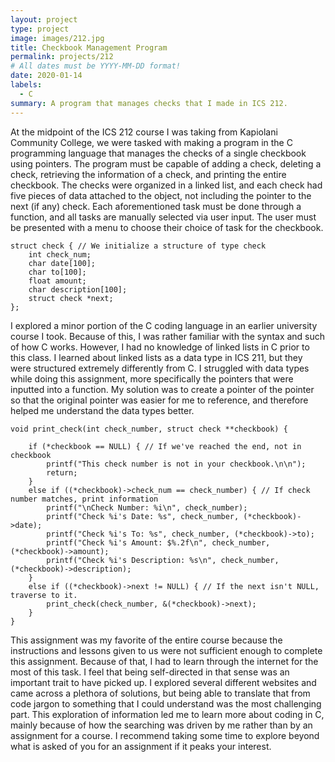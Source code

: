 ```yaml
---
layout: project
type: project
image: images/212.jpg
title: Checkbook Management Program
permalink: projects/212
# All dates must be YYYY-MM-DD format!
date: 2020-01-14
labels:
  - C
summary: A program that manages checks that I made in ICS 212.
---
```


At the midpoint of the ICS 212 course I was taking from Kapiolani Community College, we were tasked with making a program in the C programming language that manages the checks of a single checkbook using pointers. The program must be capable of adding a check, deleting a check, retrieving the information of a check, and printing the entire checkbook. The checks were organized in a linked list, and each check had five pieces of data attached to the object, not including the pointer to the next (if any) check. Each aforementioned task must be done through a function, and all tasks are manually selected via user input. The user must be presented with a menu to choose their choice of task for the checkbook.

```
struct check { // We initialize a structure of type check
	int check_num;
	char date[100];
	char to[100];
	float amount;
	char description[100];
	struct check *next;
};
```

I explored a minor portion of the C coding language in an earlier university course I took. Because of this, I was rather familiar with the syntax and such of how C works. However, I had no knowledge of linked lists in C prior to this class. I learned about linked lists as a data type in ICS 211, but they were structured extremely differently from C. I struggled with data types while doing this assignment, more specifically the pointers that were inputted into a function. My solution was to create a pointer of the pointer so that the original pointer was easier for me to reference, and therefore helped me understand the data types better.

```
void print_check(int check_number, struct check **checkbook) {

	if (*checkbook == NULL) { // If we've reached the end, not in checkbook
		printf("This check number is not in your checkbook.\n\n");
		return;
	}
	else if ((*checkbook)->check_num == check_number) { // If check number matches, print information
		printf("\nCheck Number: %i\n", check_number);
		printf("Check %i's Date: %s", check_number, (*checkbook)->date);
		printf("Check %i's To: %s", check_number, (*checkbook)->to);
		printf("Check %i's Amount: $%.2f\n", check_number, (*checkbook)->amount);
		printf("Check %i's Description: %s\n", check_number, (*checkbook)->description);
	}
	else if ((*checkbook)->next != NULL) { // If the next isn't NULL, traverse to it.
		print_check(check_number, &(*checkbook)->next);
	}
}
```

This assignment was my favorite of the entire course because the instructions and lessons given to us were not sufficient enough to complete this assignment. Because of that, I had to learn through the internet for the most of this task. I feel that being self-directed in that sense was an important trait to have picked up. I explored several different websites and came across a plethora of solutions, but being able to translate that from code jargon to something that I could understand was the most challenging part. This exploration of information led me to learn more about coding in C, mainly because of how the searching was driven by me rather than by an assignment for a course. I recommend taking some time to explore beyond what is asked of you for an assignment if it peaks your interest.

